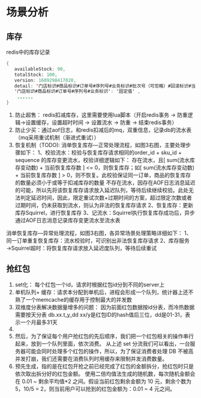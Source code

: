 # 场景分析
## 库存
redis中的库存记录
```java
{
   availableStock: 90,
   totalStock: 100,
   version: 1609298417020,
   detail: '门店标识#商品标识#订单号#序列号#业务标识#批次号（可忽略）#回滚标识#当前时间#总库存#库存版本号#变化前库存#变化后库存',
   '门店标识#商品标识#订单号#序列号#业务标识': '固定值' ,
    ......
}
```
1. 防止超售： redis扣减库存，这里需要使用lua脚本（开启redis事务 -> 防重逻辑->设置缓存，设置超时时间 -> 设置流水 -> 防重 -> 结束redis事务）
2. 防止少买：通过aof日志，和redis扣减后的mq，双重信息，记录db的流水表（mq采用重试机制（渐进式重试））
3. 恢复机制（TODO):
消单恢复库存—正常处理流程，如图3右图，主要处理步骤如下：
  1、校验流水：校验与恢复库存请求相同的order_id + sku_id + sequence 的库存变更流水，校验详细逻辑如下：
      存在流水，且[ sum(流水库存变动数) + 当前恢复库存数 ] <=  0，则恢复库存；如[ sum(流水库存变动数) + 当前恢复库存数 ] >  0，则不恢复。此校验保证同一订单，商品的恢复库存的数量必须小于或等于扣减库存的数量
      不存在流水，因存在AOF日志消息延迟的可能，所以先将该恢复库存请求放入延迟队列，等待后续继续校验。此处无法判定延迟时间，因此，限定重试次数+过期时间的方案，超过限定次数或者过期时间，仍未获取到流水，则认为非法的恢复库存请求
  2、恢复库存：更新库存Squirrel，进行恢复库存
  3、记流水：Squirrel执行恢复库存成功后，异步通过AOF日志消息记录库存变更流水至流水表

消单恢复库存—异常处理流程，如图3右图，各异常场景处理策略详细如下：
1、同一订单重复恢复库存：流水校验时，可识别出非法恢复库存请求
2、库存服务→Squirrel超时：将恢复库存请求放入延迟度队列，等待后续重试



## 抢红包
1.  set化： 每个红包一个id，请求时根据红包id分到不同的server上
2.  单机队列+ 缓存：请求本分配到单机后，进程会形成一个队列，统计器上还不熟了一个memcache的缓存用于控制最大的并发数
3.  双维度分表解决数据量增多的问题： 因为前面红包数据按id分表，而冷热数据需要按天分表  db.xx.t_y_dd  xx/y是红包ID的hash值后三位，dd是01-31，表示一个月最多31天
4.  
5. 然后，为了保证每个用户抢红包的先后顺序，我们把一个红包相关的操作串行起来，放到一个队列里面，依次消费。
   从上述 set 分流我们可以看出，一台服务器可能会同时处理多个红包的操作，所以，为了保证消费者处理 DB 不被高并发打崩，我们还需要在消费队列时用缓存来限制并发消费数量。
6. 预先生成，指的是在红包开抢之前已经完成了红包的金额拆分，抢红包时只是依次取出拆分好的红包金额。
    使用二倍均值法生成的随机数，每次随机金额会在 0.01 ~ 剩余平均值*2 之间。假设当前红包剩余金额为 10 元，剩余个数为 5，10/5 = 2，则当前用户可以抢到的红包金额为：0.01 ~ 4 元之间。


